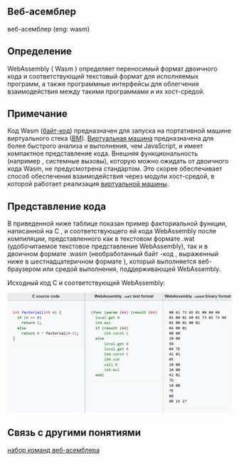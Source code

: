 ## Веб-асемблер
веб-асемблер (eng: wasm) 

## Определение
WebAssembly ( Wasm ) определяет переносимый формат двоичного кода и соответствующий текстовый формат для исполняемых программ, 
а также программные интерфейсы для облегчения взаимодействия между такими программами и их хост-средой.
## Примечание
Код Wasm ([байт-код](byte-code.md)) предназначен для запуска на портативной машине виртуального стека ([ВМ](virtual%20machines.md)).
[Виртуальная машина](virtual%20machines.md) предназначена для более быстрого анализа и выполнения, чем JavaScript, и имеет компактное представление кода.
Внешняя функциональность (например , системные вызовы), которую можно ожидать от двоичного кода Wasm, 
не предусмотрена стандартом. 
Это скорее обеспечивает способ обеспечения взаимодействия через модули хост-средой, в которой работает реализация [виртуальной машины](virtual%20machines.md). 
## Представление кода
В приведенной ниже таблице показан пример факториальной функции, написанной на C , и соответствующего ей кода WebAssembly после компиляции, 
представленного как в текстовом формате .wat (удобочитаемое текстовое представление WebAssembly), так и в двоичном формате .wasm 
(необработанный байт -код , выраженный ниже в шестнадцатеричном формате ), 
который выполняется веб-браузером или средой выполнения, поддерживающей WebAssembly.

Исходный код C и соответствующий WebAssembly:

![wasm](../images/wasm.png)
## Cвязь с другими понятиями 
[набор команд веб-асемблера](command%20set%20wasm.md)
